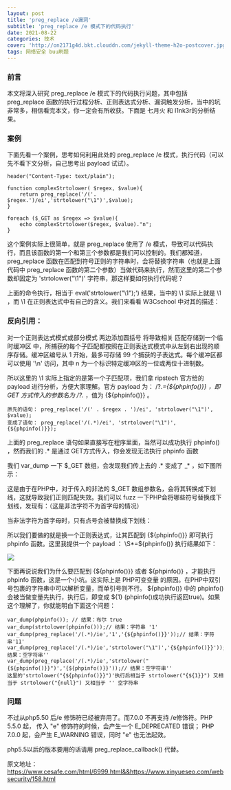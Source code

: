 ```yaml
---
layout: post
title: 'preg_replace /e漏洞'
subtitle: 'preg_replace /e 模式下的代码执行'
date: 2021-08-22
categories: 技术
cover: 'http://on2171g4d.bkt.clouddn.com/jekyll-theme-h2o-postcover.jpg'
tags: 网络安全 buu刷题
---
```


### 前言

本文将深入研究 preg_replace /e 模式下的代码执行问题，其中包括 preg_replace 函数的执行过程分析、正则表达式分析、漏洞触发分析，当中的坑非常多，相信看完本文，你一定会有所收获。下面是 七月火 和 l1nk3r的分析结果。

### 案例

下面先看一个案例，思考如何利用此处的 preg_replace /e 模式，执行代码（可以先不看下文分析，自己思考出 payload 试试）。

	header("Content-Type: text/plain");
	 
	function complexStrtolower( $regex, $value){
	    return preg_replace('/('. $regex.')/ei','strtolower("\1")',$value);
	}
	 
	foreach ($_GET as $regex => $value){
	    echo complexStrtolower($regex, $value)."n";
	}

这个案例实际上很简单，就是 preg_replace 使用了 /e 模式，导致可以代码执行，而且该函数的第一个和第三个参数都是我们可以控制的。我们都知道， preg_replace 函数在匹配到符号正则的字符串时，会将替换字符串（也就是上面代码中 preg_replace 函数的第二个参数）当做代码来执行，然而这里的第二个参数却固定为 'strtolower("\1")' 字符串，那这样要如何执行代码呢？

上面的命令执行，相当于 eval('strtolower("\\1");') 结果，当中的 \\1 实际上就是 \1 ，而 \1 在正则表达式中有自己的含义。我们来看看 W3Cschool 中对其的描述：

### 反向引用：

对一个正则表达式模式或部分模式 两边添加圆括号 将导致相关 匹配存储到一个临时缓冲区 中，所捕获的每个子匹配都按照在正则表达式模式中从左到右出现的顺序存储。缓冲区编号从 1 开始，最多可存储 99 个捕获的子表达式。每个缓冲区都可以使用 '\n' 访问，其中 n 为一个标识特定缓冲区的一位或两位十进制数。

所以这里的 \1 实际上指定的是第一个子匹配项，我们拿 ripstech 官方给的 payload 进行分析，方便大家理解。官方 payload 为： /?.*={${phpinfo()}} ，即 GET 方式传入的参数名为 /?.* ，值为 {${phpinfo()}} 。
	
	原先的语句： preg_replace('/(' . $regex . ')/ei', 'strtolower("\1")', $value);
	变成了语句： preg_replace('/(.*)/ei', 'strtolower("\1")', {${phpinfo()}});

上面的 preg_replace 语句如果直接写在程序里面，当然可以成功执行 phpinfo() ，然而我们的 .* 是通过 GET方式传入，你会发现无法执行 phpinfo 函数

我们 var_dump 一下 $_GET 数组，会发现我们传上去的 .* 变成了 _* ，如下图所示：

这是由于在PHP中，对于传入的非法的 $_GET 数组参数名，会将其转换成下划线，这就导致我们正则匹配失效。我们可以 fuzz 一下PHP会将哪些符号替换成下划线，发现有：（这是非法字符不为首字母的情况）

当非法字符为首字母时，只有点号会被替换成下划线：

所以我们要做的就是换一个正则表达式，让其匹配到 {${phpinfo()}} 即可执行 phpinfo 函数。这里我提供一个 payload ： \S*=${phpinfo()} 执行结果如下：

![](https://1024861435.github.io/assets/img/Preg_Replace代码执行漏洞1.png)

下面再说说我们为什么要匹配到 {${phpinfo()}} 或者 ${phpinfo()} ，才能执行 phpinfo 函数，这是一个小坑。这实际上是 PHP可变变量 的原因。在PHP中双引号包裹的字符串中可以解析变量，而单引号则不行。 ${phpinfo()} 中的 phpinfo() 会被当做变量先执行，执行后，即变成 ${1} (phpinfo()成功执行返回true)。如果这个理解了，你就能明白下面这个问题：

	var_dump(phpinfo()); // 结果：布尔 true
	var_dump(strtolower(phpinfo()));// 结果：字符串 '1'
	var_dump(preg_replace('/(.*)/ie','1','{${phpinfo()}}'));// 结果：字符串'11'
	var_dump(preg_replace('/(.*)/ie','strtolower("\1")','{${phpinfo()}}'));// 结果：空字符串''
	var_dump(preg_replace('/(.*)/ie','strtolower("{${phpinfo()}}")','{${phpinfo()}}'));// 结果：空字符串''
	这里的'strtolower("{${phpinfo()}}")'执行后相当于 strtolower("{${1}}") 又相当于 strtolower("{null}") 又相当于 '' 空字符串

### 问题

不过从php5.50 后/e 修饰符已经被弃用了。而7.0.0 不再支持 /e修饰符。PHP 5.5.0 起， 传入 "e" 修饰符的时候，会产生一个 E_DEPRECATED 错误； PHP 7.0.0 起，会产生 E_WARNING 错误，同时 "e" 也无法起效。

php5.5以后的版本要用的话请用 preg_replace_callback() 代替。


原文地址：https://www.cesafe.com/html/6999.html&&https://www.xinyueseo.com/websecurity/158.html